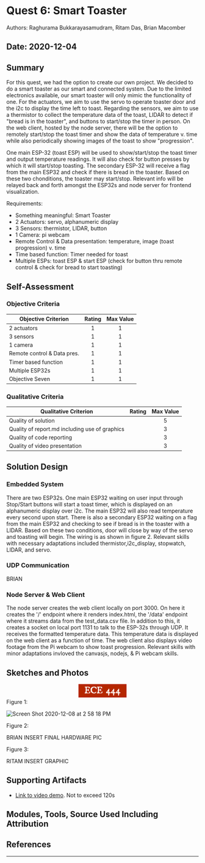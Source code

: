 # Quest 6: Smart Toaster

Authors: Raghurama Bukkarayasamudram, Ritam Das, Brian Macomber

## Date: 2020-12-04

## Summary

For this quest, we had the option to create our own project. We decided to do a smart toaster as our smart and connected system. Due to the limited electronics available, our smart toaster will only mimic the functionality of one. For the actuators, we aim to use the servo to operate toaster door and the i2c to display the time left to toast. Regarding the sensors, we aim to use a thermistor to collect the temperature data of the toast, LIDAR to detect if "bread is in the toaster", and buttons to start/stop the timer in person. On the web client, hosted by the node server, there will be the option to remotely start/stop the toast timer and show the data of temperature v. time while also periodically showing images of the toast to show "progression".

One main ESP-32 (toast ESP) will be used to show/start/stop the toast timer and output temperature readings. It will also check for button presses by which it will start/stop toasting. The secondary ESP-32 will receive a flag from the main ESP32 and check if there is bread in the toaster. Based on these two chonditions, the toaster may start/stop. Relevant info will be relayed back and forth amongst the ESP32s and node server for frontend visualization.

Requirements: 
- Something meaningful: Smart Toaster
- 2 Actuators: servo, alphanumeric display
- 3 Sensors: thermistor, LIDAR, button
- 1 Camera: pi webcam
- Remote Control & Data presentation: temperature, image (toast progression) v. time
- Time based function: Timer needed for toast
- Multiple ESPs: toast ESP & start ESP (check for button thru remote control & check for bread to start toasting)

## Self-Assessment

### Objective Criteria

|       Objective Criterion       | Rating | Max Value |
| ------------------------------- | :----: | :-------: |
| 2 actuators                     |    1   |     1     |
| 3 sensors                       |    1   |     1     |
| 1 camera                        |    1   |     1     |
| Remote control & Data pres.     |    1   |     1     |
| Timer based function            |    1   |     1     |
| Multiple ESP32s                 |    1   |     1     |
| Objective Seven                 |    1   |     1     |

### Qualitative Criteria

| Qualitative Criterion                          | Rating | Max Value |
| ---------------------------------------------- | :----: | :-------: |
| Quality of solution                            |        |     5     |
| Quality of report.md including use of graphics |        |     3     |
| Quality of code reporting                      |        |     3     |
| Quality of video presentation                  |        |     3     |

## Solution Design

### Embedded System
There are two ESP32s. One main ESP32 waiting on user input through Stop/Start buttons will start a toast timer, which is displayed on an alphanumeric display over i2c. The main ESP32 will also read temperature every second upon start. There is also a secondary ESP32 waiting on a flag from the main ESP32 and checking to see if bread is in the toaster with a LIDAR. Based on these two conditions, door will close by way of the servo and toasting will begin. The wiring is as shown in figure 2. Relevant skills with necessary adaptations included thermistor,i2c_display, stopwatch, LIDAR, and servo. 

### UDP Communication
BRIAN

### Node Server & Web Client
The node server creates the web client locally on port 3000. On here it creates the '/' endpoint where it renders index.html, the '/data' endpoint where it streams data from the test_data.csv file. In addition to this, it creates a socket on local port 1131 to talk to the ESP-32s through UDP. It receives the formatted temperature data. This temperature data is displayed on the web client as a function of time. The web client also displays video footage from the Pi webcam to show toast progression. Relevant skills with minor adaptations invloved the canvasjs, nodejs, & Pi webcam skills.


## Sketches and Photos

<center><img src="./images/ece444.png" width="25%" /></center>  
<center> </center>
Figure 1:

![Screen Shot 2020-12-08 at 2 58 18 PM](https://user-images.githubusercontent.com/37518854/101534954-e4eab800-3965-11eb-8372-56eaa3a5ecab.png)

Figure 2:

BRIAN INSERT FINAL HARDWARE PIC

Figure 3: 

RITAM INSERT GRAPHIC 

## Supporting Artifacts

- [Link to video demo](). Not to exceed 120s

## Modules, Tools, Source Used Including Attribution

## References

---
